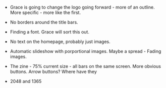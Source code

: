 - Grace is going to change the logo going forward - more of an outline. More specific - more like the first.

- No borders around the title bars. 

- Finding a font. Grace will sort this out. 

- No text on the homepage, probably just images. 

- Automatic slideshow with porportional images. Maybe a spread - Fading images.

- The zine - 75% current size - all bars on the same screen. More obvious buttons.
Arrow buttons? Where have they

- 2048 and 1365
